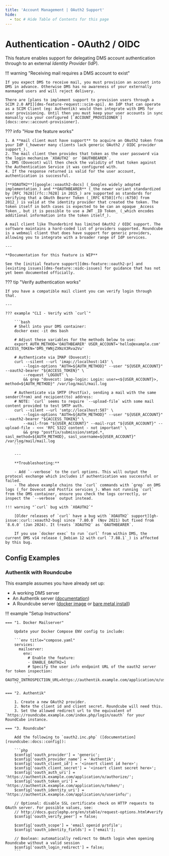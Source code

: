 ```yaml
---
title: 'Account Management | OAuth2 Support'
hide:
  - toc # Hide Table of Contents for this page
---
```


# Authentication - OAuth2 / OIDC

This feature enables support for delegating DMS account authentication through to an external _Identity Provider_ (IdP).

!!! warning "Receiving mail requires a DMS account to exist"

    If you expect DMS to receive mail, you must provision an account into DMS in advance. Otherwise DMS has no awareness of your externally manmaged users and will reject delivery.

    There are [plans to implement support to provision users through a SCIM 2.0 API][dms-feature-request::scim-api]. An IdP that can operate as a SCIM Client (eg: Authentik) would then integrate with DMS for user provisioning. Until then you must keep your user accounts in sync manually via your configured [`ACCOUNT_PROVISIONER`][docs::env::account-provisioner].

??? info "How the feature works"

    1. A **mail client must have support** to acquire an OAuth2 token from your IdP (_however many clients lack generic OAuth2 / OIDC provider support_).
    2. The mail client then provides that token as the user password via the login mechanism `XOAUTH2` or `OAUTHBEARER`.
    3. DMS (Dovecot) will then check the validity of that token against the Authentication Service it was configured with.
    4. If the response returned is valid for the user account, authentication is successful.

    [**XOAUTH2**][google::xoauth2-docs] (_Googles widely adopted implementation_) and **OAUTHBEARER** (_the newer variant standardized by [RFC 7628][rfc::7628] in 2015_) are supported as standards for verifying that a OAuth Bearer Token (_[RFC 6750][rfc::6750] from 2012_) is valid at the identity provider that created the token. The token itself in both cases is expected to be can an opaque _Access Token_, but it is possible to use a JWT _ID Token_ (_which encodes additional information into the token itself_).

    A mail client like Thunderbird has limited OAuth2 / OIDC support. The software maintains a hard-coded list of providers supported. Roundcube is a webmail client that does have support for generic providers, allowing you to integrate with a broader range of IdP services.

    ---

    **Documentation for this feature is WIP**

    See the [initial feature support][dms-feature::oauth2-pr] and [existing issues][dms-feature::oidc-issues] for guidance that has not yet been documented officially.

??? tip "Verify authentication works"

    If you have a compatible mail client you can verify login through that.

    ---

    ??? example "CLI - Verify with `curl`"

        ```bash
        # Shell into your DMS container:
        docker exec -it dms bash

        # Adjust these variables for the methods below to use:
        export AUTH_METHOD='OAUTHBEARER' USER_ACCOUNT='hello@example.com' ACCESS_TOKEN='DMS_YWNjZXNzX3Rva2Vu'

        # Authenticate via IMAP (Dovecot):
        curl --silent --url 'imap://localhost:143' \
            --login-options "AUTH=${AUTH_METHOD}" --user "${USER_ACCOUNT}" --oauth2-bearer "${ACCESS_TOKEN}" \
            --request 'LOGOUT' \
            && grep "dovecot: imap-login: Login: user=<${USER_ACCOUNT}>, method=${AUTH_METHOD}" /var/log/mail/mail.log

        # Authenticate via SMTP (Postfix), sending a mail with the same sender(from) and recipient(to) address:
        # NOTE: `curl` seems to require `--upload-file` with some mail content provided to test SMTP auth.
        curl --silent --url 'smtp://localhost:587' \
            --login-options "AUTH=${AUTH_METHOD}" --user "${USER_ACCOUNT}" --oauth2-bearer "${ACCESS_TOKEN}" \
            --mail-from "${USER_ACCOUNT}" --mail-rcpt "${USER_ACCOUNT}" --upload-file - <<< 'RFC 5322 content - not important' \
            && grep "postfix/submission/smtpd.*, sasl_method=${AUTH_METHOD}, sasl_username=${USER_ACCOUNT}" /var/log/mail/mail.log
        ```

        ---

        **Troubleshooting:**

        - Add `--verbose` to the curl options. This will output the protocol exchange which includes if authentication was successful or failed.
        - The above example chains the `curl` commands with `grep` on DMS logs (_for Dovecot and Postfix services_). When not running `curl` from the DMS container, ensure you check the logs correctly, or inspect the `--verbose` output instead.

    !!! warning "`curl` bug with `XOAUTH2`"

        [Older releases of `curl` have a bug with `XOAUTH2` support][gh-issue::curl::xoauth2-bug] since `7.80.0` (Nov 2021) but fixed from `8.6.0` (Jan 2024). It treats `XOAUTH2` as `OAUTHBEARER`.

        If you use `docker exec` to run `curl` from within DMS, the current DMS v14 release (_Debian 12 with curl `7.88.1`_) is affected by this bug.

## Config Examples

### Authentik with Roundcube

This example assumes you have already set up:

- A working DMS server
- An Authentik server ([documentation][authentik::docs::install])
- A Roundcube server ([docker image][roundcube::dockerhub-image] or [bare metal install][roundcube::docs::install])

!!! example "Setup Instructions"

    === "1. Docker Mailserver"

        Update your Docker Compose ENV config to include:

        ```env title="compose.yaml"
        services:
          mailserver:
            env:
              # Enable the feature:
              - ENABLE_OAUTH2=1
              # Specify the user info endpoint URL of the oauth2 server for token inspection:
              - OAUTH2_INTROSPECTION_URL=https://authentik.example.com/application/o/userinfo/
        ```

    === "2. Authentik"

        1. Create a new OAuth2 provider.
        2. Note the client id and client secret. Roundcube will need this.
        3. Set the allowed redirect url to the equivalent of `https://roundcube.example.com/index.php/login/oauth` for your RoundCube instance.

    === "3. Roundcube"

        Add the following to `oauth2.inc.php` ([documentation][roundcube::docs::config]):

        ```php
        $config['oauth_provider'] = 'generic';
        $config['oauth_provider_name'] = 'Authentik';
        $config['oauth_client_id'] = '<insert client id here>';
        $config['oauth_client_secret'] = '<insert client secret here>';
        $config['oauth_auth_uri'] = 'https://authentik.example.com/application/o/authorize/';
        $config['oauth_token_uri'] = 'https://authentik.example.com/application/o/token/';
        $config['oauth_identity_uri'] = 'https://authentik.example.com/application/o/userinfo/';

        // Optional: disable SSL certificate check on HTTP requests to OAuth server. For possible values, see:
        // http://docs.guzzlephp.org/en/stable/request-options.html#verify
        $config['oauth_verify_peer'] = false;

        $config['oauth_scope'] = 'email openid profile';
        $config['oauth_identity_fields'] = ['email'];

        // Boolean: automatically redirect to OAuth login when opening Roundcube without a valid session
        $config['oauth_login_redirect'] = false;
        ```

[dms-feature::oauth2-pr]: https://github.com/docker-mailserver/docker-mailserver/pull/3480
[dms-feature::oidc-issues]: https://github.com/docker-mailserver/docker-mailserver/issues?q=label%3Afeature%2Fauth-oidc
[docs::env::account-provisioner]: ../../environment.md#account_provisioner
[dms-feature-request::scim-api]: https://github.com/docker-mailserver/docker-mailserver/issues/4090

[google::xoauth2-docs]: https://developers.google.com/gmail/imap/xoauth2-protocol#the_sasl_xoauth2_mechanism
[rfc::6750]: https://datatracker.ietf.org/doc/html/rfc6750
[rfc::7628]: https://datatracker.ietf.org/doc/html/rfc7628
[gh-issue::curl::xoauth2-bug]: https://github.com/curl/curl/issues/10259#issuecomment-1907192556

[authentik::docs::install]: https://goauthentik.io/docs/installation/
[roundcube::dockerhub-image]: https://hub.docker.com/r/roundcube/roundcubemail
[roundcube::docs::install]: https://github.com/roundcube/roundcubemail/wiki/Installation
[roundcube::docs::config]: https://github.com/roundcube/roundcubemail/wiki/Configuration
